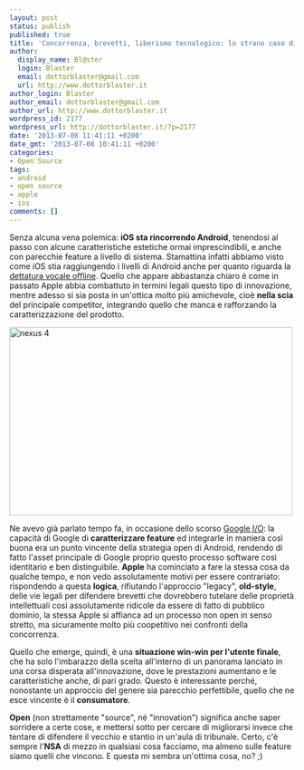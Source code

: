 ```yaml
---
layout: post
status: publish
published: true
title: 'Concorrenza, brevetti, liberismo tecnologico: lo strano caso di iOS 7'
author:
  display_name: Bl@ster
  login: Blaster
  email: dottorblaster@gmail.com
  url: http://www.dottorblaster.it
author_login: Blaster
author_email: dottorblaster@gmail.com
author_url: http://www.dottorblaster.it
wordpress_id: 2177
wordpress_url: http://dottorblaster.it/?p=2177
date: '2013-07-08 11:41:11 +0200'
date_gmt: '2013-07-08 10:41:11 +0200'
categories:
- Open Source
tags:
- android
- open source
- apple
- ios
comments: []
---
```

<p>Senza alcuna vena polemica: <strong>iOS sta rincorrendo Android</strong>, tenendosi al passo con alcune caratteristiche estetiche ormai imprescindibili, e anche con parecchie feature a livello di sistema. Stamattina infatti abbiamo visto come iOS stia raggiungendo i livelli di Android anche per quanto riguarda la <a href="http://hi-tech.leonardo.it/ios-7-novita-apple-introduce-la-dettatura-offline-in-stile-android/">dettatura vocale offline</a>. Quello che appare abbastanza chiaro è come in passato Apple abbia combattuto in termini legali questo tipo di innovazione, mentre adesso si sia posta in un'ottica molto più amichevole, cioè <strong>nella scia</strong> del principale competitor, integrando quello che manca e rafforzando la caratterizzazione del prodotto.</p>
<p><img class="aligncenter" alt="nexus 4" src="http://farm9.staticflickr.com/8382/8514654323_8eb7bb4b10.jpg" width="500" height="333" /></p>
<p>Ne avevo già parlato tempo fa, in occasione dello scorso <a href="http://dottorblaster.it/2012/06/al-google-io-2012-la-vittoria-e-tutta-dellopen-source/">Google I/O</a>: la capacità di Google di <strong>caratterizzare feature</strong> ed integrarle in maniera così buona era un punto vincente della strategia open di Android, rendendo di fatto l'asset principale di Google proprio questo processo software così identitario e ben distinguibile. <strong>Apple</strong> ha cominciato a fare la stessa cosa da qualche tempo, e non vedo assolutamente motivi per essere contrariato: rispondendo a questa <strong>logica</strong>, rifiutando l'approccio "legacy", <strong>old-style</strong>, delle vie legali per difendere brevetti che dovrebbero tutelare delle proprietà intellettuali così assolutamente ridicole da essere di fatto di pubblico dominio, la stessa Apple si affianca ad un processo non open in senso stretto, ma sicuramente molto più coopetitivo nei confronti della concorrenza.</p>
<p>Quello che emerge, quindi, è una <strong>situazione win-win per l'utente finale</strong>, che ha solo l'imbarazzo della scelta all'interno di un panorama lanciato in una corsa disperata all'innovazione, dove le prestazioni aumentano e le caratteristiche anche, di pari grado. Questo è interessante perché, nonostante un approccio del genere sia parecchio perfettibile, quello che ne esce vincente è il <strong>consumatore</strong>.</p>
<p><strong>Open</strong> (non strettamente "source", né "innovation") significa anche saper sorridere a certe cose, e mettersi sotto per cercare di migliorarsi invece che tentare di difendere il vecchio e stantio in un'aula di tribunale. Certo, c'è sempre l'<strong>NSA</strong> di mezzo in qualsiasi cosa facciamo, ma almeno sulle feature siamo quelli che vincono. E questa mi sembra un'ottima cosa, no? ;)</p>
